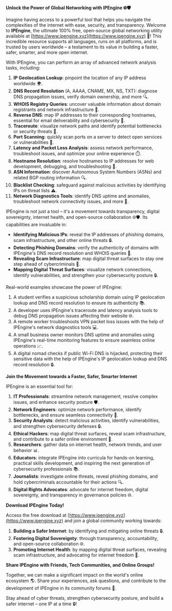 **Unlock the Power of Global Networking with IPEngine 🌐🛡️**

Imagine having access to a powerful tool that helps you navigate the complexities of the internet with ease, security, and transparency. Welcome to **IPEngine**, the ultimate 100% free, open-source global networking utility available at [https://www.ipengine.xyz](https://www.ipengine.xyz) 🚀! This incredible resource supports all languages, runs on all platforms, and is trusted by users worldwide – a testament to its value in building a faster, safer, smarter, and more open internet. 

With IPEngine, you can perform an array of advanced network analysis tasks, including:

1.  **IP Geolocation Lookup**: pinpoint the location of any IP address worldwide 🌍.
2.  **DNS Record Resolution** (A, AAAA, CNAME, MX, NS, TXT): diagnose DNS propagation issues, verify domain ownership, and more 🔍.
3.  **WHOIS Registry Queries**: uncover valuable information about domain registrants and network infrastructure 📡.
4.  **Reverse DNS**: map IP addresses to their corresponding hostnames, essential for email deliverability and cybersecurity 🔐.
5.  **Traceroute**: visualize network paths and identify potential bottlenecks or security threats 🚀.
6.  **Port Scanning**: quickly scan ports on a server to detect open services or vulnerabilities 🔎.
7.  **Latency and Packet Loss Analysis**: assess network performance, troubleshoot issues, and optimize your online experience ⏱️.
8.  **Hostname Resolution**: resolve hostnames to IP addresses for web development, debugging, and troubleshooting 🚀.
9.  **ASN Information**: discover Autonomous System Numbers (ASNs) and related BGP routing information 🔍.
10. **Blacklist Checking**: safeguard against malicious activities by identifying IPs on threat lists ⚠️.
11. **Network Diagnostics Tools**: identify DNS uptime and anomalies, troubleshoot network connectivity issues, and more 🔩.

IPEngine is not just a tool – it's a movement towards transparency, digital sovereignty, internet health, and open-source collaboration 🌐🛡️. Its capabilities are invaluable in:

*   **Identifying Malicious IPs**: reveal the IP addresses of phishing domains, scam infrastructure, and other online threats 🔒.
*   **Detecting Phishing Domains**: verify the authenticity of domains with IPEngine's DNS record resolution and WHOIS queries 📢.
*   **Revealing Scam Infrastructure**: map digital threat surfaces to stay one step ahead of cybercriminals 🔑.
*   **Mapping Digital Threat Surfaces**: visualize network connections, identify vulnerabilities, and strengthen your cybersecurity posture 🔒.

Real-world examples showcase the power of IPEngine:

1.  A student verifies a suspicious scholarship domain using IP geolocation lookup and DNS record resolution to ensure its authenticity 📚.
2.  A developer uses IPEngine's traceroute and latency analysis tools to debug DNS propagation issues affecting their website 🌐.
3.  A remote worker troubleshoots VPN packet loss issues with the help of IPEngine's network diagnostics tools 💻.
4.  A small business owner monitors DNS uptime and anomalies using IPEngine's real-time monitoring features to ensure seamless online operations 📈.
5.  A digital nomad checks if public Wi-Fi DNS is hijacked, protecting their sensitive data with the help of IPEngine's IP geolocation lookup and DNS record resolution 🔒.

**Join the Movement towards a Faster, Safer, Smarter Internet**

IPEngine is an essential tool for:

1.  **IT Professionals**: streamline network management, resolve complex issues, and enhance security posture 🛡️.
2.  **Network Engineers**: optimize network performance, identify bottlenecks, and ensure seamless connectivity 🔩.
3.  **Security Analysts**: detect malicious activities, identify vulnerabilities, and strengthen cybersecurity defenses 🔒.
4.  **Ethical Hackers**: map digital threat surfaces, reveal scam infrastructure, and contribute to a safer online environment 🔑.
5.  **Researchers**: gather data on internet health, network trends, and user behavior 📊.
6.  **Educators**: integrate IPEngine into curricula for hands-on learning, practical skills development, and inspiring the next generation of cybersecurity professionals 📚.
7.  **Journalists**: investigate online threats, reveal phishing domains, and hold cybercriminals accountable for their actions 🔍.
8.  **Digital Rights Advocates**: advocate for internet freedom, digital sovereignty, and transparency in governance policies 🌐.

**Download IPEngine Today!**

Access the free download at [https://www.ipengine.xyz](https://www.ipengine.xyz) and join a global community working towards:

1.  **Building a Safer Internet**: by identifying and mitigating online threats 🔒.
2.  **Fostering Digital Sovereignty**: through transparency, accountability, and open-source collaboration 🌐.
3.  **Promoting Internet Health**: by mapping digital threat surfaces, revealing scam infrastructure, and advocating for internet freedom 🔑.

**Share IPEngine with Friends, Tech Communities, and Online Groups!**

Together, we can make a significant impact on the world's online ecosystem 🌎. Share your experiences, ask questions, and contribute to the development of IPEngine in its community forums 🤝.

Stay ahead of cyber threats, strengthen cybersecurity posture, and build a safer internet – one IP at a time 🔒!